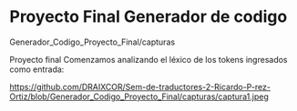 # Proyecto Final Generador de codigo

Generador_Codigo_Proyecto_Final/capturas

Proyecto final
Comenzamos analizando el léxico de los tokens ingresados como entrada:

https://github.com/DRAIXCOR/Sem-de-traductores-2-Ricardo-P-rez-Ortiz/blob/Generador_Codigo_Proyecto_Final/capturas/captura1.jpeg

